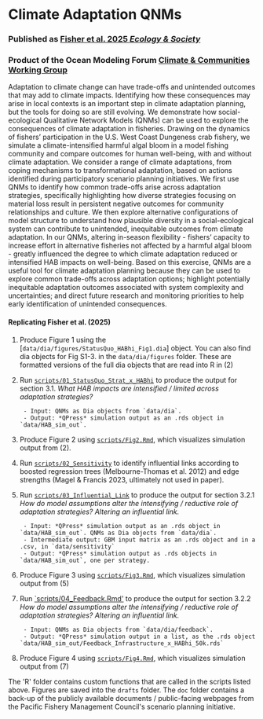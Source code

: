 # Climate Adaptation QNMs

### Published as [Fisher et al. 2025 *Ecology & Society*](doi.org)

### Product of the Ocean Modeling Forum [Climate & Communities Working Group](https://oceanmodelingforum.org/working-groups/climate-and-communities/)


Adaptation to climate change can have trade-offs and unintended outcomes that may add to climate impacts. Identifying how these consequences may arise in local contexts is an important step in climate adaptation planning, but the tools for doing so are still evolving. We demonstrate how social-ecological Qualitative Network Models (QNMs) can be used to explore the consequences of climate adaptation in fisheries. Drawing on the dynamics of fishers’ participation in the U.S. West Coast Dungeness crab fishery, we simulate a climate-intensified harmful algal bloom in a model fishing community and compare outcomes for human well-being, with and without climate adaptation. We consider a range of climate adaptations, from coping mechanisms to transformational adaptation, based on actions identified during participatory scenario planning initiatives. We first use QNMs to identify how common trade-offs arise across adaptation strategies, specifically highlighting how diverse strategies focusing on material loss result in persistent negative outcomes for community relationships and culture. We then explore alternative configurations of model structure to understand how plausible diversity in a social-ecological system can contribute to unintended, inequitable outcomes from climate adaptation. In our QNMs, altering in-season flexibility - fishers’ capacity to increase effort in alternative fisheries not affected by a harmful algal bloom - greatly influenced the degree to which climate adaptation reduced or intensified HAB impacts on well-being. Based on this exercise, QNMs are a useful tool for climate adaptation planning because they can be used to explore common trade-offs across adaptation options; highlight potentially inequitable adaptation outcomes associated with system complexity and uncertainties; and direct future research and monitoring priorities to help early identification of unintended consequences.

#### Replicating Fisher et al. (2025)

1. Produce Figure 1 using the [`data/dia/figures/StatusQuo_HABhi_Fig1.dia`] object. You can also find dia objects for Fig S1-3. in the `data/dia/figures` folder. These are formatted versions of the full dia objects that are read into R in (2)

2. Run [`scripts/01_StatusQuo_Strat_x_HABhi`](https://github.com/mfisher5/ClimateAdaptationQNMs/blob/main/scripts/01_StatusQuo_Strat_x_HABhi.Rmd) to produce the output for section 3.1. *What HAB impacts are intensified / limited across adaptation strategies?* 
		
		- Input: QNMs as Dia objects from `data/dia`. 
		- Output: *QPress* simulation output as an .rds object in `data/HAB_sim_out`.

3. Produce Figure 2 using [`scripts/Fig2.Rmd`](https://github.com/mfisher5/ClimateAdaptationQNMs/blob/main/scripts/Fig2.Rmd), which visualizes simulation output from (2).

4. Run [`scripts/02_Sensitivity`](https://github.com/mfisher5/ClimateAdaptationQNMs/blob/main/scripts/02_Sensitivity.Rmd) to identify influential links according to boosted regression trees (Melbourne-Thomas et al. 2012) and edge strengths (Magel & Francis 2023, ultimately not used in paper). 

5. Run [`scripts/03_Influential_Link`](https://github.com/mfisher5/ClimateAdaptationQNMs/blob/main/scripts/03_Influential_Link.Rmd) to produce the output for section 3.2.1 *How do model assumptions alter the intensifying / reductive role of adaptation strategies? Altering an influential link.* 
		
		- Input: *QPress* simulation output as an .rds object in `data/HAB_sim_out`. QNMs as Dia objects from `data/dia`. 
		- Intermediate output: GBM input matrix as an .rds object and in a .csv, in `data/sensitivity`
		- Output: *QPress* simulation output as .rds objects in `data/HAB_sim_out`, one per strategy.

6. Produce Figure 3 using [`scripts/Fig3.Rmd`](https://github.com/mfisher5/ClimateAdaptationQNMs/blob/main/scripts/Fig3.Rmd), which visualizes simulation output from (5)

7. Run [`scripts/04_Feedback.Rmd'](https://github.com/mfisher5/ClimateAdaptationQNMs/blob/main/scripts/04_Feedback.Rmd) to produce the output for section 3.2.2 *How do model assumptions alter the intensifying / reductive role of adaptation strategies? Altering an influential link.*
		
		- Input: QNMs as Dia objects from `data/dia/feedback`. 
		- Output: *QPress* simulation output in a list, as the .rds object `data/HAB_sim_out/Feedback_Infrastructure_x_HABhi_50k.rds`

8. Produce Figure 4 using [`scripts/Fig4.Rmd`](https://github.com/mfisher5/ClimateAdaptationQNMs/blob/main/scripts/Fig4.Rmd), which visualizes simulation output from (7)


The 'R' folder contains custom functions that are called in the scripts listed above. Figures are saved into the `drafts` folder. The `doc` folder contains a back-up of the publicly available documents / public-facing webpages from the Pacific Fishery Management Council's scenario planning initiative.
